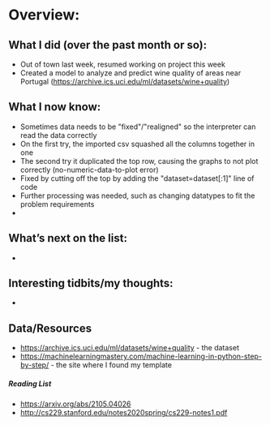 
# Overview: 
## What I did (over the past month or so):  
- Out of town last week, resumed working on project this week
- Created a model to analyze and predict wine quality of areas near Portugal (https://archive.ics.uci.edu/ml/datasets/wine+quality)
## What I now know:
-  Sometimes data needs to be "fixed"/"realigned" so the interpreter can read the data correctly
  - On the first try, the imported csv squashed all the columns together in one
  - The second try it duplicated the top row, causing the graphs to not plot correctly (no-numeric-data-to-plot error)
  - Fixed by cutting off the top by adding the "dataset=dataset[:1]" line of code
  - Further processing was needed, such as changing datatypes to fit the problem requirements
- 
## What’s next on the list:
- 
## Interesting tidbits/my thoughts:
- 
## Data/Resources
- https://archive.ics.uci.edu/ml/datasets/wine+quality - the dataset
- https://machinelearningmastery.com/machine-learning-in-python-step-by-step/ - the site where I found my template
##### Reading List
- https://arxiv.org/abs/2105.04026
- http://cs229.stanford.edu/notes2020spring/cs229-notes1.pdf
